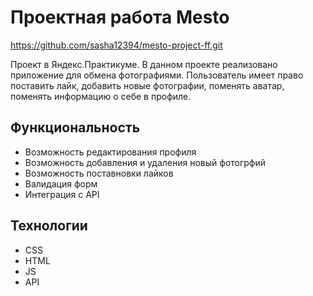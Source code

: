 # Проектная работа Mesto
https://github.com/sasha12394/mesto-project-ff.git

Проект в Яндекс.Практикуме. В данном проекте реализовано приложение для обмена фотографиями. Пользователь имеет право поставить лайк, добавить новые фотографии, поменять аватар, поменять информацию о себе в профиле.

## Функциональность
* Возможность редактирования профиля
* Возможность добавления и удаления новый фотогрфий
* Возможность поставновки лайков
* Валидация форм
* Интеграция с API

## Технологии
* CSS
* HTML
* JS
* API
